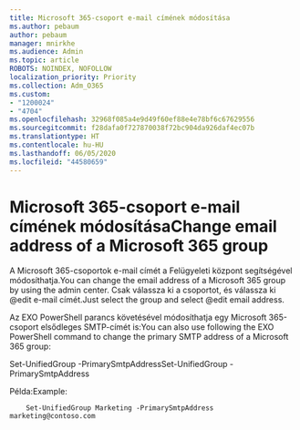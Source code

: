 ```yaml
---
title: Microsoft 365-csoport e-mail címének módosítása
ms.author: pebaum
author: pebaum
manager: mnirkhe
ms.audience: Admin
ms.topic: article
ROBOTS: NOINDEX, NOFOLLOW
localization_priority: Priority
ms.collection: Adm_O365
ms.custom:
- "1200024"
- "4704"
ms.openlocfilehash: 32968f085a4e9d49f60ef88e4e78bf6c67629556
ms.sourcegitcommit: f28dafa0f727870038f72bc904da926daf4ec07b
ms.translationtype: HT
ms.contentlocale: hu-HU
ms.lasthandoff: 06/05/2020
ms.locfileid: "44580659"
---
```

# <a name="change-email-address-of-a-microsoft-365-group"></a><span data-ttu-id="d091a-102">Microsoft 365-csoport e-mail címének módosítása</span><span class="sxs-lookup"><span data-stu-id="d091a-102">Change email address of a Microsoft 365 group</span></span>

<span data-ttu-id="d091a-103">A Microsoft 365-csoportok e-mail címét a Felügyeleti központ segítségével módosíthatja.</span><span class="sxs-lookup"><span data-stu-id="d091a-103">You can change the email address of a Microsoft 365 group by using the admin center.</span></span> <span data-ttu-id="d091a-104">Csak válassza ki a csoportot, és válassza ki @edit e-mail címét.</span><span class="sxs-lookup"><span data-stu-id="d091a-104">Just select the group and select @edit email address.</span></span>

<span data-ttu-id="d091a-105">Az EXO PowerShell parancs követésével módosíthatja egy Microsoft 365-csoport elsődleges SMTP-címét is:</span><span class="sxs-lookup"><span data-stu-id="d091a-105">You can also use following the EXO PowerShell command to change the primary SMTP address of a Microsoft 365 group:</span></span>

<span data-ttu-id="d091a-106">Set-UnifiedGroup <Group Name> -PrimarySmtpAddress<new SMTP Address></span><span class="sxs-lookup"><span data-stu-id="d091a-106">Set-UnifiedGroup <Group Name> -PrimarySmtpAddress <new SMTP Address></span></span>

<span data-ttu-id="d091a-107">Példa:</span><span class="sxs-lookup"><span data-stu-id="d091a-107">Example:</span></span>

```
    Set-UnifiedGroup Marketing -PrimarySmtpAddress marketing@contoso.com
```
